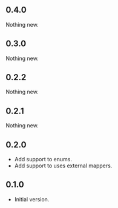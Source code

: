 ## 0.4.0

Nothing new.

## 0.3.0

Nothing new.

## 0.2.2

Nothing new.

## 0.2.1

Nothing new.

## 0.2.0

- Add support to enums.
- Add support to uses external mappers.

## 0.1.0

- Initial version.
